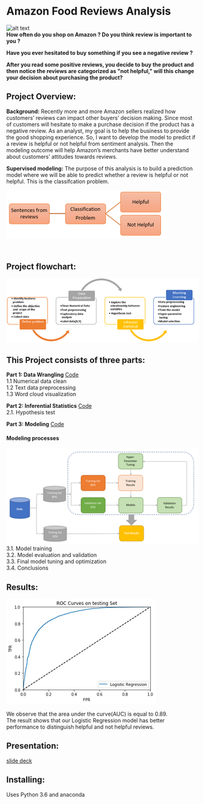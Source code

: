 # Amazon Food Reviews Analysis
![alt text](http://media.corporate-ir.net/media_files/IROL/17/176060/img/logos/amazon_logo_RGB.jpg)
<Br/>**How often do you shop on Amazon ? Do you think review is important to you ?**

**Have you ever hesitated to buy something if you see a negative review ?** 

**After you read some positive reviews, you decide to buy the product and then notice the reviews are categorized as "not helpful," will this change your decision about purchasing the product?**


## Project Overview: 

**Background:** 
Recently more and more Amazon sellers realized how customers’ reviews can
impact other buyers’ decision making. Since most of customers will hesitate to
make a purchase decision if the product has a negative review. As an analyst,
my goal is to help the business to provide the good shopping experience. So, I
want to develop the model to predict if a review is helpful or not helpful from
sentiment analysis. Then the modeling outcome will help Amazon’s merchants have
better understand about customers’ attitudes towards reviews.

**Supervised modeling:** 
The purpose of this analysis is to build a prediction model where we will be able to predict whether a review is helpful or not helpful. This is the classifcation problem.<br>

 ![alt text](https://github.com/Mira2015/Intermediate_Data-_Science/blob/master/binary.PNG)

 <br>
 
## Project flowchart:
![alt text](https://github.com/Mira2015/Intermediate_Data-_Science/blob/master/flowchart.PNG) <br>
 

## This Project consists of three parts:  <br>   

**Part 1: Data Wrangling**  [Code](https://github.com/Mira2015/Amazon_Fine_Food_review_project/blob/master/Amazon_DataWrangling_Final.ipynb)
 <br>1.1 Numerical data clean 
 <br>1.2 Text data preprocessing
 <br>1.3 Word cloud visualization 

**Part 2: Inferential Statistics** [Code](https://github.com/Mira2015/Amazon_Fine_Food_review_project/blob/master/Amazon_inferential%20statistics_Final.ipynb) <br>
2.1. Hypothesis test 

**Part 3: Modeling** [Code](https://github.com/Mira2015/Amazon_Fine_Food_review_project/blob/master/Amazon_Modeling_draft1.ipynb) <br>

#### Modeling processes<br>
![alt text](https://github.com/Mira2015/Amazon_Fine_Food_review_project/blob/master/modlig%20processes.png)
<br>3.1. Model training 
<br>3.2. Model evaluation and validation 
<br>3.3. Final model tuning and optimization
<br>3.4. Conclusions

## Results: <br>
![alt text](https://github.com/Mira2015/Amazon_Fine_Food_review_project/blob/master/ROC.png)

We observe that the area under the curve(AUC) is equal to 0.89.  <br>
The result shows that our Logistic Regression model has better performance to distinguish helpful and not helpful reviews. 

## Presentation: <br>
[slide deck](https://github.com/Mira2015/Amazon_Fine_Food_review_project/blob/master/Amazon%20Fine%20Food%20Review_final.pptx)

## Installing:  <br>
Uses Python 3.6 and anaconda


